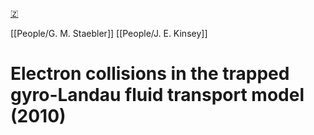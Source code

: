 [🇿](zotero://select/groups/5362326/items/GN4NF9KN)

[[People/G. M. Staebler]] [[People/J. E. Kinsey]] 
# Electron collisions in the trapped gyro-Landau fluid transport model (2010)

